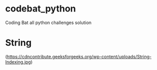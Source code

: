 # codebat_python
Coding Bat all python challenges solution
# String
(https://cdncontribute.geeksforgeeks.org/wp-content/uploads/String-Indexing.jpg)
